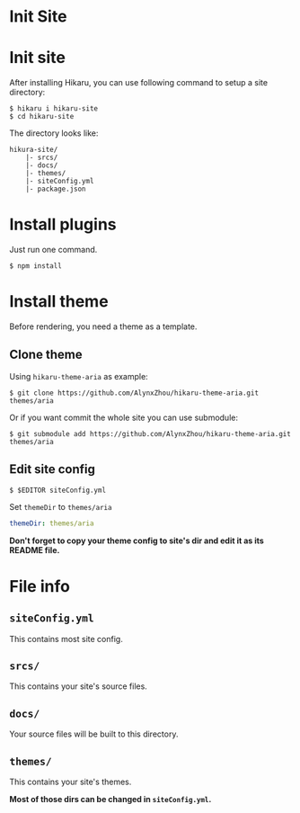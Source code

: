 Init Site
=========

# Init site

After installing Hikaru, you can use following command to setup a site directory:

```
$ hikaru i hikaru-site
$ cd hikaru-site
```

The directory looks like:

```plain
hikura-site/
    |- srcs/
    |- docs/
    |- themes/
    |- siteConfig.yml
    |- package.json
```

# Install plugins

Just run one command.

```
$ npm install
```

# Install theme

Before rendering, you need a theme as a template.

## Clone theme

Using `hikaru-theme-aria` as example:

```
$ git clone https://github.com/AlynxZhou/hikaru-theme-aria.git themes/aria
```

Or if you want commit the whole site you can use submodule:

```
$ git submodule add https://github.com/AlynxZhou/hikaru-theme-aria.git themes/aria
```

## Edit site config

```
$ $EDITOR siteConfig.yml
```

Set `themeDir` to `themes/aria`

```yaml
themeDir: themes/aria
```

**Don't forget to copy your theme config to site's dir and edit it as its README file.**

# File info

## `siteConfig.yml`

This contains most site config.

## `srcs/`

This contains your site's source files.

## `docs/`

Your source files will be built to this directory.

## `themes/`

This contains your site's themes.

**Most of those dirs can be changed in `siteConfig.yml`.**
